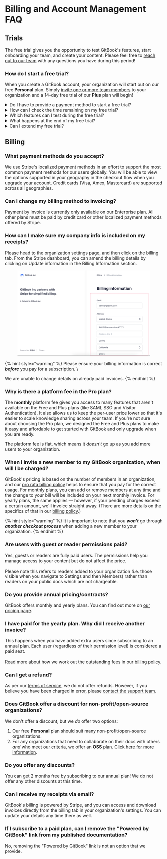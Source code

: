 # Billing and Account Management FAQ

## Trials

The free trial gives you the opportunity to test GitBook's features, start onboarding your team, and create your content. Please feel free to [reach out to our team](../../help-and-faq/faq/support.md) with any questions you have during this period!

### How do I start a free trial?

When you create a GitBook account, your organization will start out on our free **Personal** plan. Simply [invite one or more team members](../member-management/) to your organization and a 14-day free trial of our **Plus** plan will begin!

<details>

<summary>Do I have to provide a payment method to start a free trial?</summary>

No! We do not ask for any payment information during your free trial. If you decide to upgrade after your trial, we will ask for a payment method at that point.

</details>

<details>

<summary>How can I check the time remaining on my free trial?</summary>

Click on the settings ![](../../.gitbook/assets/settings.png) icon, which is located at the bottom of the sidebar, then click on **\[organization name] settings**. This will take you to the general tab of that organization's settings page. From there, click on the **plans** tab. You will see a banner on the plans page that tells you how many days remain on your free trial.

</details>

<details>

<summary>Which features can I test during the free trial?</summary>

You can test all of the features of the **Plus** plan. Please take a look at [our pricing page](https://www.gitbook.com/pricing) to compare all of the features of our plans.

</details>

<details>

<summary>What happens at the end of my free trial?</summary>

After the trial, the Plus plan will be cancelled and the organization will be downgraded to our free Personal plan. This means that all Plus features will be disabled, as will any additional users that you have invited to the organization. An upgrade will be required if you would like to restore those additional features or users.

</details>

<details>

<summary>Can I extend my free trial?</summary>

If you have a **large organization** and you are interested in the **Pro** or **Enterprise** plan, we'd love to offer you some more time to onboard your team! 😊 Please get in touch via [sales@gitbook.com](mailto:sales@gitbook.com) and we'll go through some requirements.

</details>

## Billing

### What payment methods do you accept?

We use Stripe's localized payment methods in an effort to support the most common payment methods for our users globally. You will be able to view the options supported in your geography in the checkout flow when you upgrade your account. Credit cards (Visa, Amex, Mastercard) are supported across all geographies.

### Can I change my billing method to invoicing?

Payment by invoice is currently only available on our Enterprise plan. All other plans must be paid by credit card or other localized payment methods offered by Stripe.

### How can I make sure my company info is included on my receipts?

Please head to the organization settings page, and then click on the billing tab. From the Stripe dashboard, you can amend the billing details by clicking on Update information in the Billing Information section.

<figure><img src="../../.gitbook/assets/image (12).png" alt=""><figcaption></figcaption></figure>

{% hint style="warning" %}
Please ensure your billing information is correct _**before**_ you pay for a subscription. \


We are unable to change details on already paid invoices.
{% endhint %}

### Why is there a platform fee in the Pro plan?

The **monthly** platform fee gives you access to many features that aren't available on the Free and Plus plans (like SAML SSO and Visitor Authentication). It also allows us to keep the per-user price lower so that it's easier to scale knowledge sharing across your team. If you're not sure about choosing the Pro plan, we designed the Free and Plus plans to make it easy and affordable to get started with GitBook and only upgrade when you are ready.

The platform fee is flat, which means it _doesn't_ go up as you add more users to your organization.

### When I invite a new member to my GitBook organization, when will I be charged?

GitBook's pricing is based on the number of members in an organization, and our [pro rata billing policy](billing-policy.md) helps to ensure that you pay for the correct usage. For monthly plans, you can add or remove members at any time and the change to your bill will be included on your next monthly invoice. For yearly plans, the same applies — however, if your pending charges exceed a certain amount, we'll invoice straight away. (There are more details on the specifics of that in our [billing policy](billing-policy.md).)

{% hint style="warning" %}
It is important to note that you _**won't**_ go through _**another checkout process**_ when adding a new member to your organization.
{% endhint %}

### **Are users with guest or reader permissions paid?**

Yes, guests or readers are fully paid users. The permissions help you manage access to your content but do not affect the price. \
\
Please note this refers to readers added to your organization (i.e. those visible when you navigate to Settings and then Members) rather than readers on your public docs which are not chargeable.&#x20;

### **Do you provide annual pricing/contracts?**

GitBook offers monthly and yearly plans. You can find out more on [our pricing page](https://www.gitbook.com/pricing).

### I have paid for the yearly plan. Why did I receive another invoice?

This happens when you have added extra users since subscribing to an annual plan. Each user (regardless of their permission level) is considered a paid seat. \
\
Read more about how we work out the outstanding fees in our [billing policy](billing-policy.md).

### Can I get a refund?

As per our [terms of service](https://policies.gitbook.com/terms), we do not offer refunds. However, if you believe you have been charged in error, please [contact the support team](../../help-and-faq/faq/support.md).

### Does GitBook offer a discount for non-profit/open-source organizations?

We don't offer a discount, but we _do_ offer two options:

1. Our free **Personal** plan should suit many non-profit/open-source organizations.
2. For any organizations that need to collaborate on their docs with others _and_ who meet [our criteria](../plans/apply-for-the-non-profit-open-source-plan.md), we offer an **OSS** plan. [Click here for more information](../plans/apply-for-the-non-profit-open-source-plan.md).

### Do you offer any discounts?

You can get 2 months free by subscribing to our annual plan! We do not offer any other discounts at this time.

### Can I receive my receipts via email?

GitBook's billing is powered by Stripe, and you can access and download invoices directly from the billing tab in your organization's settings. You can update your details any time there as well.

### If I subscribe to a paid plan, can I remove the "Powered by GitBook" link from my published documentation?

No, removing the "Powered by GitBook" link is not an option that we provide.
